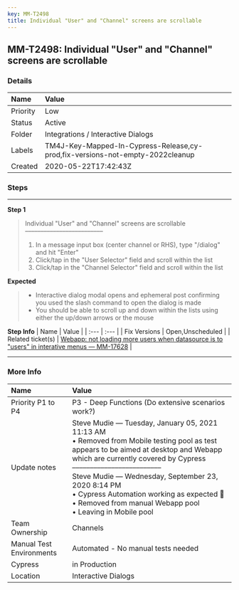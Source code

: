 ```yaml
---
key: MM-T2498
title: Individual "User" and "Channel" screens are scrollable
---
```


## MM-T2498: Individual "User" and "Channel" screens are scrollable

### Details

| Name     | Value                                                                         |
| :------- | :---------------------------------------------------------------------------- |
| Priority | Low                                                                           |
| Status   | Active                                                                        |
| Folder   | Integrations / Interactive Dialogs                                            |
| Labels   | TM4J-Key-Mapped-In-Cypress-Release,cy-prod,fix-versions-not-empty-2022cleanup |
| Created  | 2020-05-22T17:42:43Z                                                          |

### Steps

<hr/>

**Step 1**

> <article>Individual "User" and "Channel" screens are scrollable<br>–––––––––––––––––––––––––<br><ol><li>In a message input box (center channel or RHS), type "/dialog" and hit "Enter"</li><li>Click/tap in the "User Selector" field and scroll within the list</li><li>Click/tap in the "Channel Selector" field and scroll within the list</li></ol></article>

**Expected**

> <article><ul><li>Interactive dialog modal opens and ephemeral post confirming you used the slash command to open the dialog is made</li><li>You should be able to scroll up and down within the lists using either the up/down arrows or the mouse</li></ul></article>

**Step Info**
| Name | Value |
| :--- | :--- |
| Fix Versions | Open,Unscheduled |
| Related ticket(s) | <a href="https://mattermost.atlassian.net/browse/MM-17628">Webapp: not loading more users when datasource is to "users" in interative menus — MM-17628</a> |

<hr/>

### More Info

| Name                     | Value                                                                                                                                                                                                                                                                                                                                                                              |
| :----------------------- | :--------------------------------------------------------------------------------------------------------------------------------------------------------------------------------------------------------------------------------------------------------------------------------------------------------------------------------------------------------------------------------- |
| Priority P1 to P4        | P3 - Deep Functions (Do extensive scenarios work?)                                                                                                                                                                                                                                                                                                                                 |
| Update notes             | Steve Mudie — Tuesday, January 05, 2021 11:13 AM<br>• Removed from Mobile testing pool as test appears to be aimed at desktop and Webapp which are currently covered by Cypress<br>–––––––––––––––––––––––––<br>Steve Mudie — Wednesday, September 23, 2020 8:14 PM<br>• Cypress Automation working as expected 🎉<br>• Removed from manual Webapp pool<br>• Leaving in Mobile pool |
| Team Ownership           | Channels                                                                                                                                                                                                                                                                                                                                                                           |
| Manual Test Environments | Automated - No manual tests needed                                                                                                                                                                                                                                                                                                                                                 |
| Cypress                  | in Production                                                                                                                                                                                                                                                                                                                                                                      |
| Location                 | Interactive Dialogs                                                                                                                                                                                                                                                                                                                                                                |
